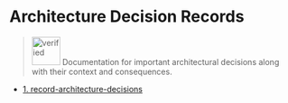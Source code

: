 # Architecture Decision Records

> <img align="bottom" alt="verified" height="50" width="50" src="https://cdnjs.cloudflare.com/ajax/libs/octicons/4.4.0/svg/megaphone.svg"> Documentation for important architectural decisions along with their context and consequences.

* [1. record-architecture-decisions](0001-record-architecture-decisions.md)
